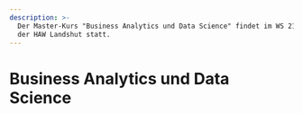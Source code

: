 ```yaml
---
description: >-
  Der Master-Kurs "Business Analytics und Data Science" findet im WS 21/22 an
  der HAW Landshut statt.
---
```


# Business Analytics und Data Science

##
